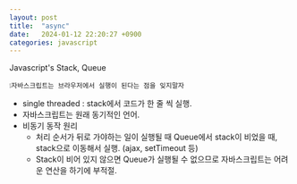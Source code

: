 ```yaml
---
layout: post
title:  "async"
date:   2024-01-12 22:20:27 +0900
categories: javascript
---
```


Javascript's Stack, Queue

    ❕자바스크립트는 브라우저에서 실행이 된다는 점을 잊지말자

 - single threaded : stack에서 코드가 한 줄 씩 실행.
 - 자바스크립트는 원래 동기적인 언어.
 - 비동기 동작 원리 
    - 처리 순서가 뒤로 가야하는 일이 실행될 때 Queue에서 stack이 비었을 때, stack으로 이동해서 실행.
    (ajax, setTimeout 등)
    -  Stack이 비어 있지 않으면 Queue가 실행될 수 없으므로 자바스크립트는 어려운 연산을 하기에 부적절.

